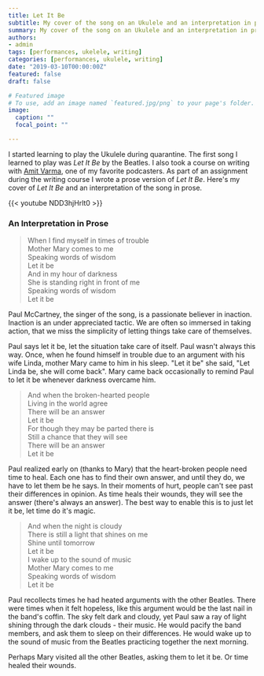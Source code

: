 ```yaml
---
title: Let It Be 
subtitle: My cover of the song on an Ukulele and an interpretation in prose.
summary: My cover of the song on an Ukulele and an interpretation in prose.
authors:
- admin
tags: [performances, ukelele, writing]
categories: [performances, ukulele, writing]
date: "2019-03-10T00:00:00Z"
featured: false
draft: false

# Featured image
# To use, add an image named `featured.jpg/png` to your page's folder. 
image:
  caption: ""
  focal_point: ""

---
```

I started learning to play the Ukulele during quarantine. The first song I learned to play was *Let It Be* by the Beatles. I also took a course on writing with [Amit Varma](https://twitter.com/amitvarma), one of my favorite podcasters. As part of an assignment during the writing course I wrote a prose version of *Let It Be*. Here's my cover of *Let It Be* and an interpretation of the song in prose. 

{{< youtube NDD3hjHrlt0 >}}

### An Interpretation in Prose

> When I find myself in times of trouble  
Mother Mary comes to me  
Speaking words of wisdom  
Let it be  
And in my hour of darkness  
She is standing right in front of me  
Speaking words of wisdom  
Let it be

Paul McCartney, the singer of the song, is a passionate believer in inaction. Inaction is an under appreciated tactic. We are often so immersed in taking action, that we miss the simplicity of letting things take care of themselves.  

Paul says let it be, let the situation take care of itself. Paul wasn't always this way. Once, when he found himself in trouble due to an argument with his wife Linda, mother Mary came to him in his sleep. "Let it be" she said, "Let Linda be, she will come back". Mary came back occasionally to remind Paul to let it be whenever darkness overcame him.

> And when the broken-hearted people  
Living in the world agree  
There will be an answer  
Let it be  
For though they may be parted there is  
Still a chance that they will see  
There will be an answer  
Let it be


Paul realized early on (thanks to Mary) that the heart-broken people need time to heal. Each one has to find their own answer, and until they do, we have to let them be he says. In their moments of hurt, people can't see past their differences in opinion. As time heals their wounds, they will see the answer (there's always an answer). The best way to enable this is to just let it be, let time do it's magic.

> And when the night is cloudy  
There is still a light that shines on me  
Shine until tomorrow  
Let it be  
I wake up to the sound of music  
Mother Mary comes to me  
Speaking words of wisdom  
Let it be

Paul recollects times he had heated arguments with the other Beatles. There were times when it felt hopeless, like this argument would be the last nail in the band's coffin. The sky felt dark and cloudy, yet Paul saw a ray of light shining through the dark clouds - their music. He would pacify the band members, and ask them to sleep on their differences. He would wake up to the sound of music from the Beatles practicing together the next morning.  

Perhaps Mary visited all the other Beatles, asking them to let it be. Or time healed their wounds.